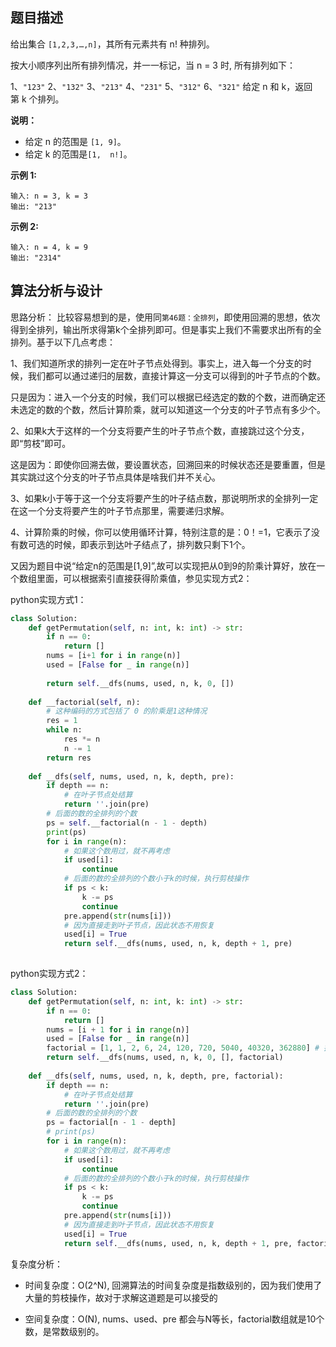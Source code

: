 ## 题目描述
给出集合 `[1,2,3,…,n]`，其所有元素共有 n! 种排列。

按大小顺序列出所有排列情况，并一一标记，当 n = 3 时, 所有排列如下：

1、`"123"`
2、`"132"`
3、`"213"`
4、`"231"`
5、`"312"`
6、`"321"`
给定 n 和 k，返回第 k 个排列。

**说明：**

- 给定 n 的范围是 `[1, 9]`。
- 给定 k 的范围是`[1,  n!]`。

**示例 1:**
```
输入: n = 3, k = 3
输出: "213"
```
**示例 2:**
```
输入: n = 4, k = 9
输出: "2314"
```



## 算法分析与设计

思路分析：
比较容易想到的是，使用同`第46题：全排列`，即使用回溯的思想，依次得到全排列，输出所求得第k个全排列即可。但是事实上我们不需要求出所有的全排列。基于以下几点考虑：

1、我们知道所求的排列一定在叶子节点处得到。事实上，进入每一个分支的时候，我们都可以通过递归的层数，直接计算这一分支可以得到的叶子节点的个数。

只是因为：进入一个分支的时候，我们可以根据已经选定的数的个数，进而确定还未选定的数的个数，然后计算阶乘，就可以知道这一个分支的叶子节点有多少个。

2、如果k大于这样的一个分支将要产生的叶子节点个数，直接跳过这个分支，即“剪枝”即可。

这是因为：即使你回溯去做，要设置状态，回溯回来的时候状态还是要重置，但是其实跳过这个分支的叶子节点具体是啥我们并不关心。

3、如果k小于等于这一个分支将要产生的叶子结点数，那说明所求的全排列一定在这一个分支将要产生的叶子节点那里，需要递归求解。

4、计算阶乘的时候，你可以使用循环计算，特别注意的是：0！=1，它表示了没有数可选的时候，即表示到达叶子结点了，排列数只剩下1个。

又因为题目中说“给定n的范围是[1,9]”,故可以实现把从0到9的阶乘计算好，放在一个数组里面，可以根据索引直接获得阶乘值，参见实现方式2：



python实现方式1：

```py
class Solution:
    def getPermutation(self, n: int, k: int) -> str:
        if n == 0:
            return []
        nums = [i+1 for i in range(n)]
        used = [False for _ in range(n)]
        
        return self.__dfs(nums, used, n, k, 0, [])
    
    def __factorial(self, n):
        # 这种编码的方式包括了 0 的阶乘是1这种情况
        res = 1
        while n:
            res *= n
            n -= 1
        return res
    
    def __dfs(self, nums, used, n, k, depth, pre):
        if depth == n:
            # 在叶子节点处结算
            return ''.join(pre)
        # 后面的数的全排列的个数
        ps = self.__factorial(n - 1 - depth)
        print(ps)
        for i in range(n):
            # 如果这个数用过，就不再考虑
            if used[i]:
                continue
            # 后面的数的全排列的个数小于k的时候，执行剪枝操作
            if ps < k:
                k -= ps
                continue
            pre.append(str(nums[i]))
            # 因为直接走到叶子节点，因此状态不用恢复
            used[i] = True
            return self.__dfs(nums, used, n, k, depth + 1, pre)
        
```
python实现方式2：

```py
class Solution:
    def getPermutation(self, n: int, k: int) -> str:
        if n == 0:
            return []
        nums = [i + 1 for i in range(n)]
        used = [False for _ in range(n)]
        factorial = [1, 1, 2, 6, 24, 120, 720, 5040, 40320, 362880] # 把从0到9的阶乘计算好，放在一个数组里面，可以根据索引直接获得阶乘值
        return self.__dfs(nums, used, n, k, 0, [], factorial)
    
    def __dfs(self, nums, used, n, k, depth, pre, factorial):
        if depth == n:
            # 在叶子节点处结算
            return ''.join(pre)
        # 后面的数的全排列的个数
        ps = factorial[n - 1 - depth]
        # print(ps)
        for i in range(n):
            # 如果这个数用过，就不再考虑
            if used[i]:
                continue
            # 后面的数的全排列的个数小于k的时候，执行剪枝操作
            if ps < k:
                k -= ps
                continue
            pre.append(str(nums[i]))
            # 因为直接走到叶子节点，因此状态不用恢复
            used[i] = True
            return self.__dfs(nums, used, n, k, depth + 1, pre, factorial)
```
复杂度分析：
- 时间复杂度：O(2^N), 回溯算法的时间复杂度是指数级别的，因为我们使用了大量的剪枝操作，故对于求解这道题是可以接受的

- 空间复杂度：O(N), nums、used、pre 都会与N等长，factorial数组就是10个数，是常数级别的。